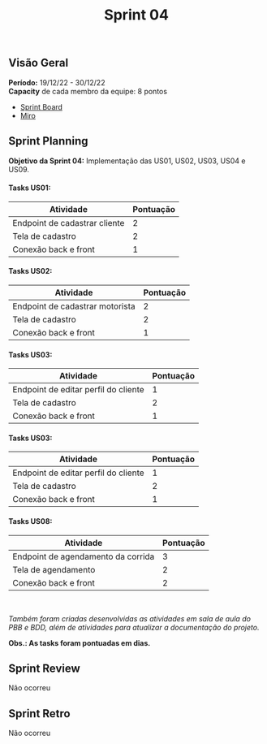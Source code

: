 <h1 align="center"><b>Sprint 04</b></h1>

<br>

## Visão Geral 

**Período:** 19/12/22 - 30/12/22 <br>
**Capacity** de cada membro da equipe: 8 pontos

- [Sprint Board](https://trello.com/b/hObguyFv/sprint-board)
- [Miro](https://miro.com/app/board/uXjVPFFIyc4=/)

## Sprint Planning

**Objetivo da Sprint 04:** Implementação das US01, US02, US03, US04 e US09.

#### Tasks US01:

| Atividade | Pontuação | 
| --------- | --------- | 
| Endpoint de cadastrar cliente | 2 |
| Tela de cadastro | 2 |
| Conexão back e front | 1 |
 
#### Tasks US02:

| Atividade | Pontuação | 
| --------- | --------- | 
| Endpoint de cadastrar motorista | 2 |
| Tela de cadastro | 2 |
| Conexão back e front | 1 |

#### Tasks US03:

| Atividade | Pontuação | 
| --------- | --------- | 
| Endpoint de editar perfil do cliente | 1 |
| Tela de cadastro | 2 |
| Conexão back e front | 1 |

#### Tasks US03:

| Atividade | Pontuação | 
| --------- | --------- | 
| Endpoint de editar perfil do cliente | 1 |
| Tela de cadastro | 2 |
| Conexão back e front | 1 |

#### Tasks US08:

| Atividade | Pontuação | 
| --------- | --------- | 
| Endpoint de agendamento da corrida | 3 |
| Tela de agendamento | 2 |
| Conexão back e front | 2 |

<br>

*Também foram criadas desenvolvidas as atividades em sala de aula do PBB e BDD, além de atividades para atualizar a documentação do projeto.*

**Obs.: As tasks foram pontuadas em dias.**

## Sprint Review 
Não ocorreu

## Sprint Retro
Não ocorreu
